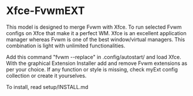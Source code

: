 # Xfce-FvwmEXT
This model is designed to merge Fvwm with Xfce. To run selected Fvwm configs on Xfce that make it a perfect WM. Xfce is an excellent application manager whereas Fvwm is one of the best window/virtual managers. This combination is light with unlimited functionalities.

Add this command "fvwm --replace" in .config/autostart/ and load Xfce. With the graphical Extension Installer add and remove Fvwm extensions as per your choice. If any function or style is missing, check myExt config collection or create it yourselves.

To install, read setup/INSTALL.md

